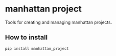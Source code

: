 manhattan project
=================

Tools for creating and managing manhattan projects.

How to install
--------------

`pip install manhattan_project`
